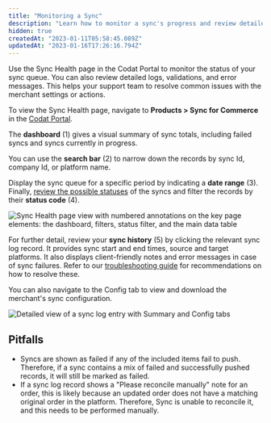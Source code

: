 ```yaml
---
title: "Monitoring a Sync"
description: "Learn how to monitor a sync's progress and review detailed logs"
hidden: true
createdAt: "2023-01-11T05:58:45.089Z"
updatedAt: "2023-01-16T17:26:16.794Z"
---
```


Use the Sync Health page in the Codat Portal to monitor the status of your sync queue. You can also review detailed logs, validations, and error messages. This helps your support team to resolve common issues with the merchant settings or actions.

To view the Sync Health page, navigate to **Products > Sync for Commerce** in the <a href="https://app.codat.io/products/sync-for-commerce" target="_blank">Codat Portal</a>.

The **dashboard** (1) gives a visual summary of sync totals, including failed syncs and syncs currently in progress.

You can use the **search bar** (2) to narrow down the records by sync Id, company Id, or platform name.

Display the sync queue for a specific period by indicating a **date range** (3). Finally, [review the possible statuses](/sfc/error-documentation#status-codes) of the syncs and filter the records by their **status code** (4).

<img
  src="/img/old/068227e-2023-01-13_09-27-21.png"
  alt="Sync Health page view with numbered annotations on the key page elements: the dashboard, filters, status filter, and the main data table"
/>

For further detail, review your **sync history** (5) by clicking the relevant sync log record. It provides sync start and end times, source and target platforms. It also displays client-friendly notes and error messages in case of sync failures. Refer to our [troubleshooting guide](/sfc/error-documentation#error-messages) for recommendations on how to resolve these.

You can also navigate to the Config tab to view and download the merchant's sync configuration.

<img
  src="/img/old/86ad267-2023-01-16_14-06-17.png"
  alt="Detailed view of a sync log entry with Summary and Config tabs "
/>

## Pitfalls

- Syncs are shown as failed if any of the included items fail to push. Therefore, if a sync contains a mix of failed and successfully pushed records, it will still be marked as failed.
- If a sync log record shows a "Please reconcile manually" note for an order, this is likely because an updated order does not have a matching original order in the platform. Therefore, Sync is unable to reconcile it, and this needs to be performed manually.

